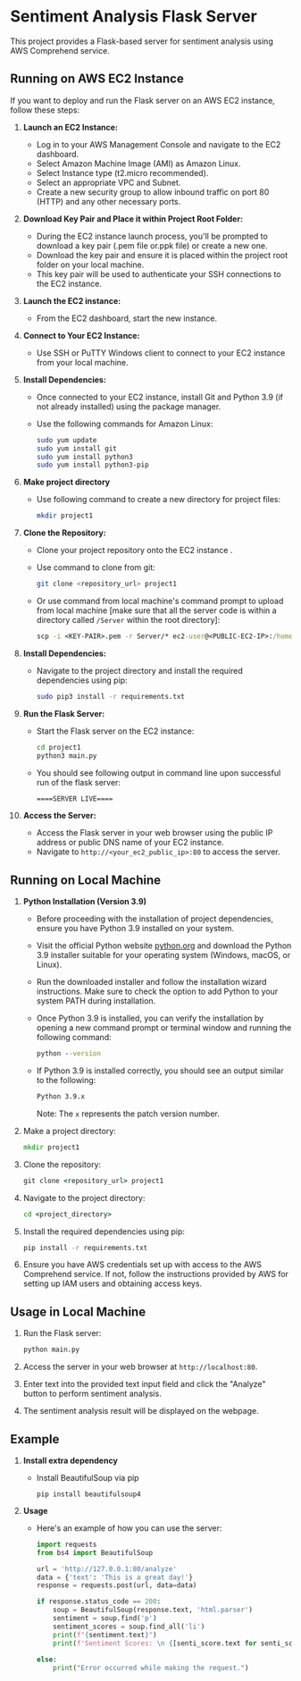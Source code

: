 # Sentiment Analysis Flask Server

This project provides a Flask-based server for sentiment analysis using AWS Comprehend service.

## Running on AWS EC2 Instance

If you want to deploy and run the Flask server on an AWS EC2 instance, follow these steps:

1. **Launch an EC2 Instance:**
   - Log in to your AWS Management Console and navigate to the EC2 dashboard.
   - Select Amazon Machine Image (AMI) as Amazon Linux.
   - Select Instance type (t2.micro recommended).
   - Select an appropriate VPC and Subnet.
   - Create a new security group to allow inbound traffic on port 80 (HTTP) and any other necessary ports.

2. **Download Key Pair and Place it within Project Root Folder:**
   - During the EC2 instance launch process, you'll be prompted to download a key pair (.pem file or.ppk file) or create a new one.
   - Download the key pair and ensure it is placed within the project root folder on your local machine.
   - This key pair will be used to authenticate your SSH connections to the EC2 instance.

3. **Launch the EC2 instance:**
    - From the EC2 dashboard, start the new instance.

4. **Connect to Your EC2 Instance:**
   - Use SSH or PuTTY Windows client to connect to your EC2 instance from your local machine.

5. **Install Dependencies:**
   - Once connected to your EC2 instance, install Git and Python 3.9 (if not already installed) using the package manager.
   - Use the following commands for Amazon Linux:

        ```bash
        sudo yum update
        sudo yum install git
        sudo yum install python3
        sudo yum install python3-pip
        ```

6. **Make project directory**
    - Use following command to create a new directory for project files:

        ```bash
        mkdir project1
        ```

7. **Clone the Repository:**
   - Clone your project repository onto the EC2 instance .
   - Use command to clone from git:

        ```bash
        git clone <repository_url> project1
        ```
   - Or use command from local machine's command prompt to upload from local machine [make sure that all the server code is within a directory called `/Server` within the root directory]:

        ```cmd
        scp -i <KEY-PAIR>.pem -r Server/* ec2-user@<PUBLIC-EC2-IP>:/home/ec2-user/project1
        ```

8. **Install Dependencies:**
   - Navigate to the project directory and install the required dependencies using pip:

        ```bash
        sudo pip3 install -r requirements.txt
        ```

9. **Run the Flask Server:**
   - Start the Flask server on the EC2 instance:

        ```bash
        cd project1
        python3 main.py
        ```
    - You should see following output in command line upon successful run of the flask server:

        ```bash
        ====SERVER LIVE====
        ```

9. **Access the Server:**
   - Access the Flask server in your web browser using the public IP address or public DNS name of your EC2 instance.
   - Navigate to `http://<your_ec2_public_ip>:80` to access the server.


## Running on Local Machine

1. **Python Installation (Version 3.9)**

    - Before proceeding with the installation of project dependencies, ensure you have Python 3.9 installed on your system. 
    - Visit the official Python website [python.org](https://www.python.org/downloads/) and download the Python 3.9 installer suitable for your operating system (Windows, macOS, or Linux).

    - Run the downloaded installer and follow the installation wizard instructions. Make sure to check the option to add Python to your system PATH during installation.

    - Once Python 3.9 is installed, you can verify the installation by opening a new command prompt or terminal window and running the following command:

        ```cmd
        python --version
        ```

    - If Python 3.9 is installed correctly, you should see an output similar to the following:

        ```cmd
        Python 3.9.x
        ```

        Note: The `x` represents the patch version number.

2. Make a project directory:

    ```cmd
    mkdir project1
    ```

3. Clone the repository:

    ```cmd
    git clone <repository_url> project1
    ```

4. Navigate to the project directory:

    ```cmd
    cd <project_directory>
    ```

5. Install the required dependencies using pip:

    ```cmd
    pip install -r requirements.txt
    ```

6. Ensure you have AWS credentials set up with access to the AWS Comprehend service. If not, follow the instructions provided by AWS for setting up IAM users and obtaining access keys.

## Usage in Local Machine

1. Run the Flask server:

    ```cmd
    python main.py
    ```

2. Access the server in your web browser at `http://localhost:80`.

3. Enter text into the provided text input field and click the "Analyze" button to perform sentiment analysis.

4. The sentiment analysis result will be displayed on the webpage.

## Example

1. **Install extra dependency**
    - Install BeautifulSoup via pip

        ```
        pip install beautifulsoup4
        ```

2. **Usage**

    - Here's an example of how you can use the server:

        ```python
        import requests
        from bs4 import BeautifulSoup

        url = 'http://127.0.0.1:80/analyze'
        data = {'text': 'This is a great day!'}
        response = requests.post(url, data=data)

        if response.status_code == 200:
            soup = BeautifulSoup(response.text, 'html.parser')
            sentiment = soup.find('p')
            sentiment_scores = soup.find_all('li')
            print(f"{sentiment.text}")
            print(f'Sentiment Scores: \n {[senti_score.text for senti_score in sentiment_scores]}')
            
        else:
            print("Error occurred while making the request.")
        ```